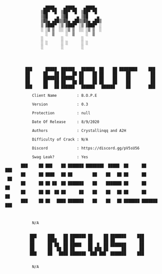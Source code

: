 			 		 ▄████▄   ▄████▄   ▄████▄  
		 			▒██▀ ▀█  ▒██▀ ▀█  ▒██▀ ▀█  
		 			▒▓█    ▄ ▒▓█    ▄ ▒▓█    ▄ 
		 			▒▓▓▄ ▄██▒▒▓▓▄ ▄██▒▒▓▓▄ ▄██▒
		 			▒ ▓███▀ ░▒ ▓███▀ ░▒ ▓███▀ ░
		 			░ ░▒ ▒  ░░ ░▒ ▒  ░░ ░▒ ▒  ░
		 			  ░  ▒     ░  ▒     ░  ▒   
		 			░        ░        ░        
		 			░ ░      ░ ░      ░ ░      
					░        ░        ░         
                                                                               

					

 			 ███      █████  ██████   ██████  ██    ██ ████████     ███ 
 			 ██      ██   ██ ██   ██ ██    ██ ██    ██    ██         ██ 
 			 ██      ███████ ██████  ██    ██ ██    ██    ██         ██ 
 			 ██      ██   ██ ██   ██ ██    ██ ██    ██    ██         ██ 
 			 ███     ██   ██ ██████   ██████   ██████     ██        ███ 

				Client Name         : B.O.P.E

				Version             : 0.3
	
				Protection          : null

				Date Of Release     : 8/9/2020

				Authors             : Crystallinqq and A2H

				Difficulty of Crack : N/A

				Discord             : https://discord.gg/pV5sU56

				Swag Leak?          : Yes

		   ███     ██ ███    ██ ███████ ████████  █████  ██      ██          ███ 
		   ██      ██ ████   ██ ██         ██    ██   ██ ██      ██           ██ 
		   ██      ██ ██ ██  ██ ███████    ██    ███████ ██      ██           ██ 
		   ██      ██ ██  ██ ██      ██    ██    ██   ██ ██      ██           ██ 
		   ███     ██ ██   ████ ███████    ██    ██   ██ ███████ ███████     ███ 



				N/A


			   ███     ███    ██ ███████ ██     ██ ███████     ███ 
			   ██      ████   ██ ██      ██     ██ ██           ██ 
			   ██      ██ ██  ██ █████   ██  █  ██ ███████      ██ 
			   ██      ██  ██ ██ ██      ██ ███ ██      ██      ██ 
			   ███     ██   ████ ███████  ███ ███  ███████     ███ 

			
				N/A

